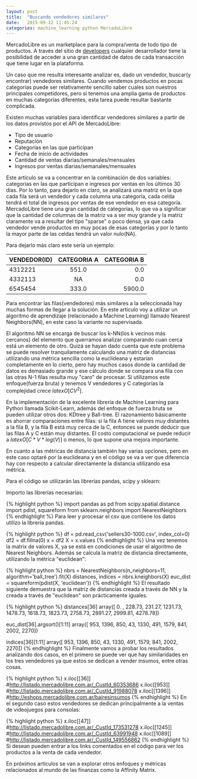 ```yaml
---
layout: post
title:  "Buscando vendedores similares"
date:   2015-09-12 11:45:24
categories: machine_learning python MercadoLibre
---
```



MercadoLibre es un marketplace para la compra/venta de todo tipo de productos. A través del sitio de [developers](http://developers.mercadolibre.com/) cualquier desarrollador tiene la posibilidad de acceder a una gran cantidad de datos de cada transacción que tiene lugar en la plataforma.

Un caso que me resulta interesante analizar es, dado un vendedor, buscar(y encontrar) vendedores similares. Cuando vendemos productos en pocas categorías puede ser relativamente sencillo saber cuales son nuestros principales competidores, pero si tenemos una amplia gama de productos en muchas categorías diferentes, esta tarea puede resultar bastante complicada.

Existen muchas variables para identificar vendedores similares a partir de los datos provistos por el API de MercadoLibre:

- Tipo de usuario
- Reputación
- Categorías en las que participan
- Fecha de inicio de actividades
- Cantidad de ventas diarias/semanales/mensuales
- Ingresos por ventas diarias/semanales/mensuales

Este artículo se va a concentrar en la combinación de dos variables: categorías en las que participan e ingresos por ventas en los últimos 30 días. Por lo tanto, para dejarlo en claro, se analizará una matriz en la que cada fila será un vendedor y cada columna una categoría, cada celda tendrá el total de ingresos por ventas de ese vendedor en esa categoría. MercadoLibre tiene una gran cantidad de categorías, lo que va a significar que la cantidad de columnas de la matriz va a ser muy grande y la matriz claramente va a resultar del tipo "sparse" o poco densa, ya que cada vendedor vende productos en muy pocas de esas categorías y por lo tanto la mayor parte de las celdas tendrá un valor nulo(NA).

Para dejarlo más claro este sería un ejemplo:


| VENDEDOR(ID)  | CATEGORIA A   | CATEGORIA B  |
| ------------- |:-------------:| ------------:|
| 4312221       | 551.0         |          0.0 |
| 4332113       | NA            |          0.0 |
| 6545454       | 333.0         |       5900.0 |


Para encontrar las filas(vendedores) más similares a la seleccionada hay muchas formas de llegar a la solución. En este artículo voy a utilizar un algoritmo de aprendizaje (relacionado a Machine Learning) llamado Nearest Neighbors(NN), en este caso la variante no supervisada.

El algoritmo NN se encarga de buscar los k-NN(los k vecinos más cercanos) del elemento que querramos analizar comparando cuan cerca está un elemento de otro. Quizá se hayan dado cuenta que este problema se puede resolver tranquilamente calculando una matriz de distancias utilizando una métrica sencilla como la euclideana y estarían completamente en lo cierto, pero hay muchos casos donde la cantidad de datos es demasiado grande y ese cálculo donde se compara una fila con las otras N-1 filas resulta muy "caro" de procesar. Si utilizamos este enfoque(fuerza bruta) y tenemos V vendedores y C categorías la complejidad crece $latex O[CV^2]$.

En la implementación de la excelente librería de Machine Learning para Python llamada Scikit-Learn, además del enfoque de fuerza bruta se pueden utilizar otros dos: KDtree y Ball-tree. El razonamiento básicamente es ahorrar comparaciones entre filas: si la fila A tiene valores muy distantes a la fila B, y la fila B está muy cerca de la C, entonces se puede deducir que las filas A y C están muy distantes. El costo computacional se puede reducir a $latex O[C*V*log(V)]$ o menos, lo que supone una mejora importante.

En cuanto a las métricas de distancia también hay varias opciones, pero en este caso optaré por la euclideana y en el código se va a ver que diferencia hay con respecto a calcular directamente la distancia utilizando esa métrica.

Para el código se utilizarán las librerías pandas, scipy y sklearn:

Importo las librerías necesarias:

{% highlight python %}
import pandas as pd
from scipy.spatial.distance import pdist, squareform
from sklearn.neighbors import NearestNeighbors
{% endhighlight %}
Para leer y procesar el csv que contiene los datos utilizo la librería pandas.

{% highlight python %}
df = pd.read_csv('sellers30-1000.csv', index_col=0)
df2 = df.fillna(0)
x = df2
X = x.values
{% endhighlight %}
Una vez tenemos la matrix de valores X, ya se está en condiciones de usar el algoritmo de Nearest Neighbors. Además se calcula la matriz de distancia directamente, utilizando la métrica "euclidean":

{% highlight python %}
nbrs = NearestNeighbors(n_neighbors=11, algorithm='ball_tree').fit(X)
distances, indices = nbrs.kneighbors(X)
euc_dist = squareform(pdist(X, 'euclidean'))
{% endhighlight %}
El resultado siguiente demuestra que la matriz de distancias creada a través de NN y la creada a través de "euclidean" son prácticamente iguales.

{% highlight python %}
distances[36]
array([    0.  ,   228.73,   231.27,  1231.73,  1478.73,  1618.73,
    1823.73,  2758.73,  2891.27,  2999.81,  4278.78])

euc_dist[36].argsort()[1:11]
array([ 953, 1396,  850,   43, 1330,  491, 1579,  841, 2002, 2270])

indices[36][1:11]
array([ 953, 1396,  850,   43, 1330,  491, 1579,  841, 2002, 2270])
{% endhighlight %}
Finalmente vamos a probar los resultados analizando dos casos, en el primero se puede ver que hay similaridades en los tres vendedores ya que estos se dedican a vender insumos, entre otras cosas.

{% highlight python %}
x.iloc[[36]]
#http://listado.mercadolibre.com.ar/_CustId_60353686
x.iloc[[953]]
#http://listado.mercadolibre.com.ar/_CustId_91988078
x.iloc[[1396]]
#http://eshops.mercadolibre.com.ar/bairesinsumos
{% endhighlight %}
En el segundo caso estos vendedores se dedican principalmente a la ventas de videojuegos para consolas:

{% highlight python %}
x.iloc[[47]]
#http://listado.mercadolibre.com.ar/_CustId_173531278
x.iloc[[1245]]
#http://listado.mercadolibre.com.ar/_CustId_63991948
x.iloc[[1089]]
#http://listado.mercadolibre.com.ar/_CustId_149556862
{% endhighlight %}
Si desean pueden entrar a los links comentados en el código para ver los productos a la venta de cada vendedor.

En próximos artículos se van a explorar otros enfoques y métricas relacionados al mundo de las finanzas como la Affinity Matrix.

 
